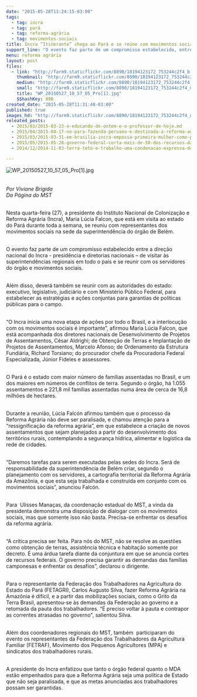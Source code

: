 ```yaml
---
date: "2015-05-28T11:24:15-03:00"
tags:
  - tag: incra
  - tag: pará
  - tag: reforma-agrária
  - tag: movimentos-sociais
title: Incra “Itinerante” chega ao Pará e se reúne com movimentos sociais
support_line: "O evento faz parte de um compromisso estabelecido, entre a direção nacional do Incra, de visitar às superintendências regionais em todo o país e de se reunir com movimentos sociais."
menu: reforma agrária
layout: post
files:
  - link: "http://farm9.staticflickr.com/8890/18194123172_753244c2f4_b.jpg"
    thumbnail: "http://farm9.staticflickr.com/8890/18194123172_753244c2f4_t.jpg"
    medium: "http://farm9.staticflickr.com/8890/18194123172_753244c2f4_z.jpg"
    small: "http://farm9.staticflickr.com/8890/18194123172_753244c2f4_n.jpg"
    title: "WP_20150527_10_57_05_Pro[1].jpg"
    $$hashKey: 09B
created_date: "2015-05-28T11:31:48-03:00"
published: true
images_hd: "http://farm9.staticflickr.com/8890/18194123172_753244c2f4_n.jpg"
releated_posts:
  - 2015/03/2015-03-23-o-educando-de-ontem-e-o-professor-de-hoje.md
  - 2015/04/2015-04-17-no-para-fazenda-peruano-e-destinada-a-reforma-agraria-e-vira-assentamento-norival-santana.md
  - 2015/03/2015-03-31-em-brasilia-incra-empossa-primeira-mulher-como-presidenta.md
  - 2015/05/2015-05-28-governo-federal-corta-mais-de-50-dos-recursos-da-reforma-agraria.md
  - 2014/12/2014-11-03-terra-teto-e-trabalho-uma-condenacao-expressa-do-sistema-capitalista.md

---
```

<p><img alt="WP_20150527_10_57_05_Pro[1].jpg" src="http://farm9.staticflickr.com/8890/18194123172_753244c2f4_b.jpg" /><br />
<br />
<br />
<em>Por Viviane Br&iacute;gida&nbsp;<br />
Da P&aacute;gina do MST</em></p>

<p><br />
Nesta quarta-feira (27), a presidente do Instituto Nacional de Coloniza&ccedil;&atilde;o e Reforma Agr&aacute;ria (Incra), Maria L&uacute;cia Falcon, que est&aacute; em visita ao estado do Par&aacute; durante toda a semana, se reuniu com representantes dos movimentos sociais na sede da superintend&ecirc;ncia do &oacute;rg&atilde;o de Bel&eacute;m.&nbsp;</p>

<p><br />
O evento faz parte de um compromisso estabelecido entre a dire&ccedil;&atilde;o nacional do Incra - presid&ecirc;ncia e diretorias nacionais &ndash; de visitar &agrave;s superintend&ecirc;ncias regionais em todo o pa&iacute;s e se&nbsp;reunir com os servidores do &oacute;rg&atilde;o e&nbsp;movimentos sociais.</p>

<p><br />
Al&eacute;m disso, dever&aacute; tamb&eacute;m se reunir com as autoridades do estado: executivo, legislativo, judici&aacute;rio e com Minist&eacute;rio P&uacute;blico Federal, para estabelecer as estrat&eacute;gias e a&ccedil;&otilde;es conjuntas para garantias de pol&iacute;ticas p&uacute;blicas para o campo.&nbsp;</p>

<p><br />
&ldquo;O Incra inicia uma nova etapa de a&ccedil;&otilde;es por todo o Brasil, e a interlocu&ccedil;&atilde;o com os movimentos sociais &eacute; importante&rdquo;, afirmou Maria L&uacute;cia Falcon,&nbsp;que est&aacute; acompanhada dos diretores nacionais de Desenvolvimento de Projetos de Assentamentos, C&eacute;sar Aldrighi; de Obten&ccedil;&atilde;o de Terras e Implanta&ccedil;&atilde;o de Projetos de Assentamentos, Marcelo Afonso; de Ordenamento da Estrutura Fundi&aacute;ria, Richard Torsiano; do procurador chefe da Procuradoria Federal Especializada, J&uacute;nior Fideles e assessores.</p>

<p><br />
O Par&aacute; &eacute; o estado com maior n&uacute;mero de fam&iacute;lias assentadas no Brasil, e um dos maiores em n&uacute;meros de conflitos de terra. Segundo o &oacute;rg&atilde;o, h&aacute; 1.055 assentamentos e 221,8 mil fam&iacute;lias assentadas numa &aacute;rea de cerca de 16,8 milh&otilde;es de hectares.</p>

<p><br />
Durante a reuni&atilde;o, L&uacute;cia Falc&oacute;n afirmou tamb&eacute;m que o processo da Reforma Agr&aacute;ria n&atilde;o deve ser paralisada, e chamou aten&ccedil;&atilde;o para a &ldquo;ressignifica&ccedil;&atilde;o da reforma agr&aacute;ria&rdquo;, em que estabelece a cria&ccedil;&atilde;o de novos assentamentos que sejam planejados a partir do desenvolvimento dos territ&oacute;rios rurais, contemplando a seguran&ccedil;a h&iacute;drica, alimentar e log&iacute;stica da rede de cidades.&nbsp;</p>

<p><br />
&ldquo;Daremos tarefas para serem executadas pelas sedes do Incra. Ser&aacute; de responsabilidade da superintend&ecirc;ncia de Bel&eacute;m criar, segundo o planejamento com os servidores, a cartografia territorial da Reforma Agr&aacute;ria da Amaz&ocirc;nia, e que esta seja trabalhada e constru&iacute;da em conjunto com os movimentos sociais&rdquo;, anunciou Falc&oacute;n.</p>

<p><br />
Para&nbsp; Ulisses Mana&ccedil;as, da coordena&ccedil;&atilde;o estadual do MST, a vinda da presidenta demonstra uma disposi&ccedil;&atilde;o de dialogar com os movimentos sociais, mas que somente isso n&atilde;o basta. Precisa-se enfrentar os desafios da reforma agr&aacute;ria.</p>

<p><br />
&ldquo;A cr&iacute;tica precisa ser feita. Para n&oacute;s do MST, n&atilde;o se resolve as quest&otilde;es como obten&ccedil;&atilde;o de terras, assist&ecirc;ncia t&eacute;cnica e habita&ccedil;&atilde;o somente por decreto. &Eacute; uma &aacute;rdua tarefa diante da conjuntura em que se anuncia cortes de recursos federais. O governo precisa garantir as demandas das fam&iacute;lias camponesas e enfrentar os desafios&rdquo;, declarou o dirigente.</p>

<p><br />
Para o representante da Federa&ccedil;&atilde;o dos Trabalhadores na Agricultura do Estado do Par&aacute; (FETAGRI), Carlos Augusto Silva, fazer Reforma Agr&aacute;ria na Amaz&ocirc;nia &eacute; dif&iacute;cil, e a partir das mobiliza&ccedil;&otilde;es sociais, como o Grito da Terra Brasil, apresentou-se &agrave;s demandas da Federa&ccedil;&atilde;o ao governo e a retomada da pauta dos trabalhadores. &ldquo;&Eacute; preciso voltar &agrave; pauta e contrapor as correntes atrasadas no governo&quot;, salientou&nbsp;Silva.&nbsp;</p>

<p><br />
Al&eacute;m dos coordenadores regionais do MST, tamb&eacute;m&nbsp; participaram do evento os representantes da Federa&ccedil;&atilde;o dos Trabalhadores da Agricultura Familiar (FETRAF), Movimento dos Pequenos Agricultores (MPA) e sindicatos dos trabalhadores rurais.</p>

<p><br />
A presidente do Incra enfatizou que tanto o &oacute;rg&atilde;o federal quanto o MDA est&atilde;o empenhados para que a Reforma Agr&aacute;ria seja uma pol&iacute;tica de Estado que n&atilde;o seja paralisada, e que as metas anunciadas aos trabalhadores possam ser garantidas.</p>

